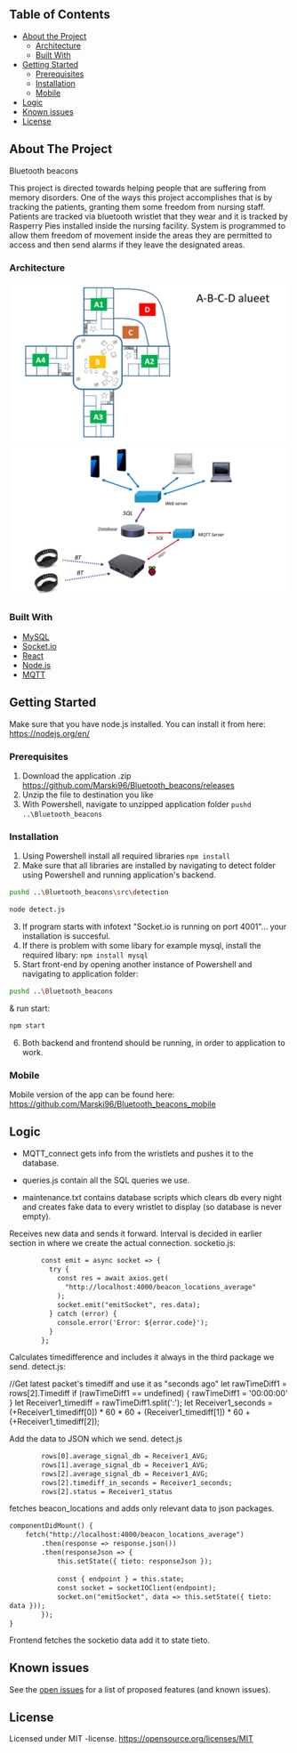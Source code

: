 <!-- TABLE OF CONTENTS -->
## Table of Contents

* [About the Project](#about-the-project)
  * [Architecture](#Architecture)
  * [Built With](#built-with)
* [Getting Started](#getting-started)
  * [Prerequisites](#prerequisites)
  * [Installation](#installation)
  * [Mobile](#Mobile)
* [Logic](#Logic)
* [Known issues](#Known-issues)
* [License](#License)

<!-- ABOUT THE PROJECT -->
## About The Project

Bluetooth beacons

This project is directed towards helping people that are suffering from memory disorders. One of the ways this project accomplishes that is by tracking the patients, granting them some freedom from nursing staff. Patients are tracked via bluetooth wristlet that they wear and it is tracked by Rasperry Pies installed inside the nursing facility. System is programmed to allow them freedom of movement inside the areas they are permitted to access and then send alarms if they leave the designated areas.

<!-- Architecture -->
### Architecture

![ABCD](https://raw.githubusercontent.com/Marski96/Bluetooth_beacons/development/img/ADBC_areas.PNG)
![architecture](https://raw.githubusercontent.com/Marski96/Bluetooth_beacons/development/img/architecture.PNG)

### Built With
* [MySQL](https://www.mysql.com/)
* [Socket.io](https://socket.io/)
* [React](https://reactjs.org/)
* [Node.js](https://nodejs.org/en/)
* [MQTT](http://mqtt.org/)


<!-- GETTING STARTED -->
## Getting Started

Make sure that you have node.js installed. You can install it from here: https://nodejs.org/en/

### Prerequisites

1. Download the application .zip https://github.com/Marski96/Bluetooth_beacons/releases
2. Unzip the file to destination you like
3. With Powershell, navigate to unzipped application folder `pushd ..\Bluetooth_beacons`

### Installation

1. Using Powershell install all required libraries `npm install`
2. Make sure that all libraries are installed by navigating to detect folder using Powershell and running application's backend.
```sh
pushd ..\Bluetooth_beacons\src\detection
```
```sh
node detect.js
```
3. If program starts with infotext "Socket.io is running on port 4001"... your installation is succesful.
4. If there is problem with some libary for example mysql, install the required libary: `npm install mysql`
5. Start front-end by opening another instance of Powershell and navigating to application folder:
```sh
pushd ..\Bluetooth_beacons
```

& run start:

```sh
npm start
```
6. Both backend and frontend should be running, in order to application to work.

### Mobile
Mobile version of the app can be found here: https://github.com/Marski96/Bluetooth_beacons_mobile

<!-- Logic -->
## Logic

- MQTT_connect gets info from the wristlets and pushes it to the database.
 
- queries.js contain all the SQL queries we use.
 
- maintenance.txt contains database scripts which clears db every night and creates fake data to every wristlet to display (so database is never empty).


Receives new data and sends it forward. Interval is decided in earlier section in where we create the actual connection. socketio.js:

            const emit = async socket => {
              try {
                const res = await axios.get(
                  "http://localhost:4000/beacon_locations_average"
                );
                socket.emit("emitSocket", res.data);
              } catch (error) {
                console.error('Error: ${error.code}');
              }
            };
    
 
Calculates timedifference and includes it always in the third package we send. detect.js:

 //Get latest packet's timediff and use it as "seconds ago"
            let rawTimeDiff1 = rows[2].Timediff
                if (rawTimeDiff1 == undefined) {
                    rawTimeDiff1 = '00:00:00'
                }
            let Receiver1_timediff = rawTimeDiff1.split(':');
            let Receiver1_seconds = (+Receiver1_timediff[0]) * 60 * 60 + (Receiver1_timediff[1]) * 60 + (+Receiver1_timediff[2]);



 Add the data to JSON which we send. detect.js
 
            rows[0].average_signal_db = Receiver1_AVG;
            rows[1].average_signal_db = Receiver1_AVG;
            rows[2].average_signal_db = Receiver1_AVG;
            rows[2].timediff_in_seconds = Receiver1_seconds;
            rows[2].status = Receiver1_status
 
 
 
fetches beacon_locations and adds only relevant data to json packages.

    componentDidMount() {
        fetch("http://localhost:4000/beacon_locations_average")
            .then(response => response.json())
            .then(responseJson => {
                this.setState({ tieto: responseJson });
 
                const { endpoint } = this.state;
                const socket = socketIOClient(endpoint);
                socket.on("emitSocket", data => this.setState({ tieto: data }));
            });
    }
 
Frontend fetches the socketio data add it to state tieto.


<!-- Known issues -->
## Known issues

See the [open issues](https://github.com/Marski96/Bluetooth_beacons/issues) for a list of proposed features (and known issues).

<!-- License -->
## License
Licensed under MIT -license.
https://opensource.org/licenses/MIT


<!-- MARKDOWN LINKS & IMAGES -->
<!-- https://www.markdownguide.org/basic-syntax/#reference-style-links -->
[contributors-shield]: https://img.shields.io/github/contributors/othneildrew/Best-README-Template.svg?style=flat-square
[contributors-url]: https://github.com/othneildrew/Best-README-Template/graphs/contributors
[forks-shield]: https://img.shields.io/github/forks/othneildrew/Best-README-Template.svg?style=flat-square
[forks-url]: https://github.com/othneildrew/Best-README-Template/network/members
[stars-shield]: https://img.shields.io/github/stars/othneildrew/Best-README-Template.svg?style=flat-square
[stars-url]: https://github.com/othneildrew/Best-README-Template/stargazers
[issues-shield]: https://img.shields.io/github/issues/othneildrew/Best-README-Template.svg?style=flat-square
[issues-url]: https://github.com/othneildrew/Best-README-Template/issues
[license-shield]: https://img.shields.io/github/license/othneildrew/Best-README-Template.svg?style=flat-square
[license-url]: https://github.com/othneildrew/Best-README-Template/blob/master/LICENSE.txt
[linkedin-shield]: https://img.shields.io/badge/-LinkedIn-black.svg?style=flat-square&logo=linkedin&colorB=555
[linkedin-url]: https://linkedin.com/in/othneildrew
[product-screenshot]: images/screenshot.png
